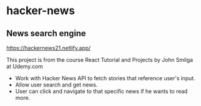 # hacker-news

## News search engine

https://hackernews21.netlify.app/

This project is from the course React Tutorial and Projects by John Smilga at Udemy.com

- Work with Hacker News API to fetch stories that reference user's input. 
- Allow user search and get news. 
- User can click and navigate to that specific news if he wants to read more.
